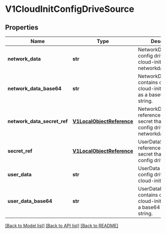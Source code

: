 # V1CloudInitConfigDriveSource

## Properties
Name | Type | Description | Notes
------------ | ------------- | ------------- | -------------
**network_data** | **str** | NetworkData contains config drive inline cloud-init networkdata. | [optional] 
**network_data_base64** | **str** | NetworkDataBase64 contains config drive cloud-init networkdata as a base64 encoded string. | [optional] 
**network_data_secret_ref** | [**V1LocalObjectReference**](V1LocalObjectReference.md) | NetworkDataSecretRef references a k8s secret that contains config drive networkdata. | [optional] 
**secret_ref** | [**V1LocalObjectReference**](V1LocalObjectReference.md) | UserDataSecretRef references a k8s secret that contains config drive userdata. | [optional] 
**user_data** | **str** | UserData contains config drive inline cloud-init userdata. | [optional] 
**user_data_base64** | **str** | UserDataBase64 contains config drive cloud-init userdata as a base64 encoded string. | [optional] 

[[Back to Model list]](../README.md#documentation-for-models) [[Back to API list]](../README.md#documentation-for-api-endpoints) [[Back to README]](../README.md)


